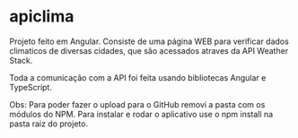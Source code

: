 # apiclima
Projeto feito em Angular.
Consiste de uma página WEB para verificar dados climaticos de diversas cidades, que são acessados atraves da API Weather Stack. 

Toda a comunicação com a API foi feita usando bibliotecas Angular e TypeScript. 


Obs: Para poder fazer o upload para o GitHub removi a pasta com os módulos do NPM. Para instalar e rodar o aplicativo use o npm install na pasta raiz do projeto.
